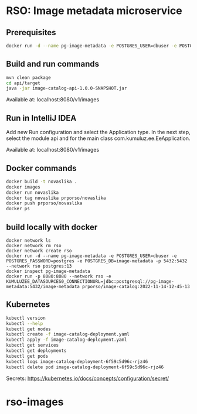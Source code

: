 # RSO: Image metadata microservice

## Prerequisites

```bash
docker run -d --name pg-image-metadata -e POSTGRES_USER=dbuser -e POSTGRES_PASSWORD=postgres -e POSTGRES_DB=image-metadata -p 5432:5432 postgres:13
```

## Build and run commands
```bash
mvn clean package
cd api/target
java -jar image-catalog-api-1.0.0-SNAPSHOT.jar
```
Available at: localhost:8080/v1/images

## Run in IntelliJ IDEA
Add new Run configuration and select the Application type. In the next step, select the module api and for the main class com.kumuluz.ee.EeApplication.

Available at: localhost:8080/v1/images

## Docker commands
```bash
docker build -t novaslika .   
docker images
docker run novaslika    
docker tag novaslika prporso/novaslika   
docker push prporso/novaslika
docker ps
```

## build locally with docker
```
docker network ls  
docker network rm rso
docker network create rso
docker run -d --name pg-image-metadata -e POSTGRES_USER=dbuser -e POSTGRES_PASSWORD=postgres -e POSTGRES_DB=image-metadata -p 5432:5432 --network rso postgres:13
docker inspect pg-image-metadata
docker run -p 8080:8080 --network rso -e KUMULUZEE_DATASOURCES0_CONNECTIONURL=jdbc:postgresql://pg-image-metadata:5432/image-metadata prporso/image-catalog:2022-11-14-12-45-13
```

## Kubernetes
```bash
kubectl version
kubectl --help
kubectl get nodes
kubectl create -f image-catalog-deployment.yaml 
kubectl apply -f image-catalog-deployment.yaml 
kubectl get services 
kubectl get deployments
kubectl get pods
kubectl logs image-catalog-deployment-6f59c5d96c-rjz46
kubectl delete pod image-catalog-deployment-6f59c5d96c-rjz46
```
Secrets: https://kubernetes.io/docs/concepts/configuration/secret/



# rso-images
